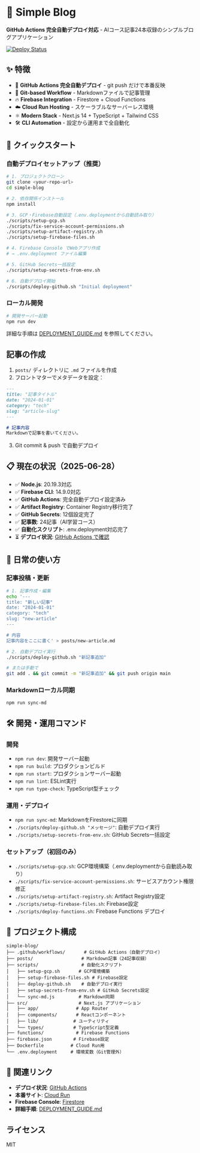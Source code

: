 # 🚀 Simple Blog

**GitHub Actions 完全自動デプロイ対応** - AIコース記事24本収録のシンプルブログアプリケーション

[![Deploy Status](https://github.com/nekoallergy22/simple-blog/workflows/Deploy%20to%20Cloud%20Run/badge.svg)](https://github.com/nekoallergy22/simple-blog/actions)

## ✨ 特徴

- 🚀 **GitHub Actions 完全自動デプロイ** - git push だけで本番反映
- 📝 **Git-based Workflow** - Markdownファイルで記事管理
- 🔥 **Firebase Integration** - Firestore + Cloud Functions
- ☁️ **Cloud Run Hosting** - スケーラブルなサーバーレス環境
- ⚛️ **Modern Stack** - Next.js 14 + TypeScript + Tailwind CSS
- 🛠️ **CLI Automation** - 設定から運用まで全自動化

## 🚀 クイックスタート

### 自動デプロイセットアップ（推奨）

```bash
# 1. プロジェクトクローン
git clone <your-repo-url>
cd simple-blog

# 2. 依存関係インストール
npm install

# 3. GCP・Firebase自動設定（.env.deploymentから自動読み取り）
./scripts/setup-gcp.sh
./scripts/fix-service-account-permissions.sh
./scripts/setup-artifact-registry.sh
./scripts/setup-firebase-files.sh

# 4. Firebase Console でWebアプリ作成
# → .env.deployment ファイル編集

# 5. GitHub Secrets一括設定
./scripts/setup-secrets-from-env.sh

# 6. 自動デプロイ開始
./scripts/deploy-github.sh "Initial deployment"
```

### ローカル開発

```bash
# 開発サーバー起動
npm run dev
```

詳細な手順は [DEPLOYMENT_GUIDE.md](./DEPLOYMENT_GUIDE.md) を参照してください。

## 記事の作成

1. `posts/` ディレクトリに `.md` ファイルを作成
2. フロントマターでメタデータを設定：

```markdown
---
title: "記事タイトル"
date: "2024-01-01"
category: "tech"
slug: "article-slug"
---

# 記事内容
Markdownで記事を書いてください。
```

3. Git commit & push で自動デプロイ

## 📋 現在の状況（2025-06-28）

- ✅ **Node.js**: 20.19.3対応
- ✅ **Firebase CLI**: 14.9.0対応  
- ✅ **GitHub Actions**: 完全自動デプロイ設定済み
- ✅ **Artifact Registry**: Container Registry移行完了
- ✅ **GitHub Secrets**: 12個設定完了
- ✅ **記事数**: 24記事（AI学習コース）
- ✅ **自動化スクリプト**: .env.deployment対応完了
- ⏳ **デプロイ状況**: [GitHub Actions で確認](https://github.com/nekoallergy22/simple-blog/actions)

## 🔄 日常の使い方

### 記事投稿・更新

```bash
# 1. 記事作成・編集
echo '---
title: "新しい記事"
date: "2024-01-01"
category: "tech"
slug: "new-article"
---

# 内容
記事内容をここに書く' > posts/new-article.md

# 2. 自動デプロイ実行
./scripts/deploy-github.sh "新記事追加"

# または手動で
git add . && git commit -m "新記事追加" && git push origin main
```

### Markdownローカル同期

```bash
npm run sync-md
```

## 🛠️ 開発・運用コマンド

### 開発
- `npm run dev`: 開発サーバー起動
- `npm run build`: プロダクションビルド
- `npm run start`: プロダクションサーバー起動
- `npm run lint`: ESLint実行
- `npm run type-check`: TypeScript型チェック

### 運用・デプロイ
- `npm run sync-md`: MarkdownをFirestoreに同期
- `./scripts/deploy-github.sh "メッセージ"`: 自動デプロイ実行
- `./scripts/setup-secrets-from-env.sh`: GitHub Secrets一括設定

### セットアップ（初回のみ）
- `./scripts/setup-gcp.sh`: GCP環境構築（.env.deploymentから自動読み取り）
- `./scripts/fix-service-account-permissions.sh`: サービスアカウント権限修正
- `./scripts/setup-artifact-registry.sh`: Artifact Registry設定
- `./scripts/setup-firebase-files.sh`: Firebase設定
- `./scripts/deploy-functions.sh`: Firebase Functions デプロイ

## 📁 プロジェクト構成

```
simple-blog/
├── .github/workflows/       # GitHub Actions（自動デプロイ）
├── posts/                  # Markdown記事（24記事収録）
├── scripts/                # 自動化スクリプト
│   ├── setup-gcp.sh       # GCP環境構築
│   ├── setup-firebase-files.sh # Firebase設定
│   ├── deploy-github.sh    # 自動デプロイ実行
│   ├── setup-secrets-from-env.sh # GitHub Secrets設定
│   └── sync-md.js         # Markdown同期
├── src/                   # Next.js アプリケーション
│   ├── app/              # App Router
│   ├── components/       # Reactコンポーネント
│   ├── lib/             # ユーティリティ
│   └── types/           # TypeScript型定義
├── functions/            # Firebase Functions
├── firebase.json        # Firebase設定
├── Dockerfile          # Cloud Run用
└── .env.deployment     # 環境変数（Git管理外）
```

## 🔗 関連リンク

- **デプロイ状況**: [GitHub Actions](https://github.com/nekoallergy22/simple-blog/actions)
- **本番サイト**: [Cloud Run](https://console.cloud.google.com/run?project=pid-my-portfolio-project)
- **Firebase Console**: [Firestore](https://console.firebase.google.com/project/pid-my-portfolio-project/firestore)
- **詳細手順**: [DEPLOYMENT_GUIDE.md](./DEPLOYMENT_GUIDE.md)

## ライセンス

MIT